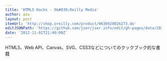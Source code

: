 ```yaml
---
title: 'HTML5 Hacks - O&#039;Reilly Media'
author: azu
layout: post
itemUrl: 'http://shop.oreilly.com/product/0636920026273.do'
editJSONPath: 'https://github.com/jser/jser.info/edit/gh-pages/data/2012/11/index.json'
date: '2012-11-01T21:40:00Z'
---
```

HTML5、Web API、Canvas、SVG、CSS3などについてのクックブック的な書籍

